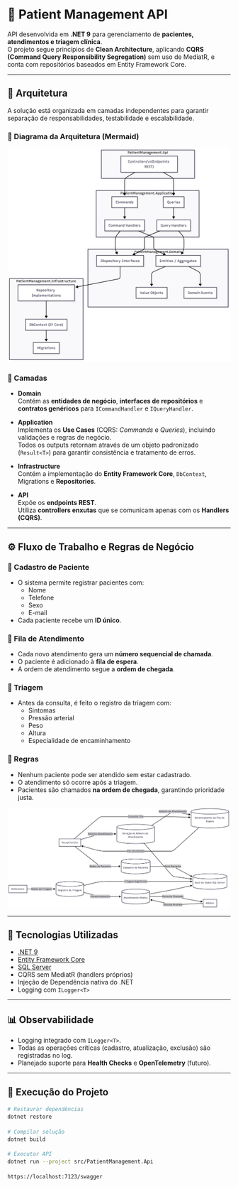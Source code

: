 # 🏥 Patient Management API

API desenvolvida em **.NET 9** para gerenciamento de **pacientes, atendimentos e triagem clínica**.  
O projeto segue princípios de **Clean Architecture**, aplicando **CQRS (Command Query Responsibility Segregation)** sem uso de MediatR, e conta com repositórios baseados em Entity Framework Core.

---

## 📐 Arquitetura

A solução está organizada em camadas independentes para garantir separação de responsabilidades, testabilidade e escalabilidade.


### 🔹 Diagrama da Arquitetura (Mermaid)

![Arquitetura](cqrsdiagram.png)

### 🔹 Camadas

- **Domain**  
  Contém as **entidades de negócio**, **interfaces de repositórios** e **contratos genéricos** para `ICommandHandler` e `IQueryHandler`.

- **Application**  
  Implementa os **Use Cases** (CQRS: *Commands* e *Queries*), incluindo validações e regras de negócio.  
  Todos os outputs retornam através de um objeto padronizado (`Result<T>`) para garantir consistência e tratamento de erros.

- **Infrastructure**  
  Contém a implementação do **Entity Framework Core**, `DbContext`, Migrations e **Repositories**.

- **API**  
  Expõe os **endpoints REST**.  
  Utiliza **controllers enxutas** que se comunicam apenas com os **Handlers (CQRS)**.

---

## ⚙️ Fluxo de Trabalho e Regras de Negócio

### 🔹 Cadastro de Paciente
- O sistema permite registrar pacientes com:
  - Nome
  - Telefone
  - Sexo
  - E-mail
- Cada paciente recebe um **ID único**.

### 🔹 Fila de Atendimento
- Cada novo atendimento gera um **número sequencial de chamada**.
- O paciente é adicionado à **fila de espera**.
- A ordem de atendimento segue a **ordem de chegada**.

### 🔹 Triagem
- Antes da consulta, é feito o registro da triagem com:
  - Sintomas
  - Pressão arterial
  - Peso
  - Altura
  - Especialidade de encaminhamento

### 🔹 Regras
- Nenhum paciente pode ser atendido sem estar cadastrado.  
- O atendimento só ocorre após a triagem.  
- Pacientes são chamados **na ordem de chegada**, garantindo prioridade justa.  

![Fluxotrabalho](dfddiagram.png)

---

## 🚀 Tecnologias Utilizadas

- [.NET 9](https://dotnet.microsoft.com/)  
- [Entity Framework Core](https://learn.microsoft.com/ef/core)  
- [SQL Server](https://www.microsoft.com/sql-server/)  
- CQRS sem MediatR (handlers próprios)  
- Injeção de Dependência nativa do .NET  
- Logging com `ILogger<T>`  

---

## 📊 Observabilidade

- Logging integrado com `ILogger<T>`.  
- Todas as operações críticas (cadastro, atualização, exclusão) são registradas no log.  
- Planejado suporte para **Health Checks** e **OpenTelemetry** (futuro).  

---

## 🔧 Execução do Projeto

```bash
# Restaurar dependências
dotnet restore

# Compilar solução
dotnet build

# Executar API
dotnet run --project src/PatientManagement.Api

https://localhost:7123/swagger
